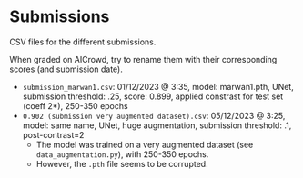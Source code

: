# Submissions

CSV files for the different submissions.

When graded on AICrowd, try to rename them with their corresponding scores (and submission date).

* `submission_marwan1.csv`: 01/12/2023 @ 3:35, model: marwan1.pth, UNet, submission threshold: .25, score: 0.899, applied constrast for test set (coeff 2*), 250-350 epochs
* `0.902 (submission very augmented dataset).csv`: 05/12/2023 @ 3:25, model: same name, UNet, huge augmentation, submission threshold: .1, post-contrast=2
  * The model was trained on a very augmented dataset (see `data_augmentation.py`), with 250-350 epochs.
  * However, the `.pth` file seems to be corrupted.